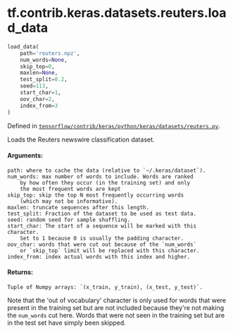 <div itemscope itemtype="http://developers.google.com/ReferenceObject">
<meta itemprop="name" content="tf.contrib.keras.datasets.reuters.load_data" />
</div>

# tf.contrib.keras.datasets.reuters.load_data

``` python
load_data(
    path='reuters.npz',
    num_words=None,
    skip_top=0,
    maxlen=None,
    test_split=0.2,
    seed=113,
    start_char=1,
    oov_char=2,
    index_from=3
)
```



Defined in [`tensorflow/contrib/keras/python/keras/datasets/reuters.py`](https://www.tensorflow.org/code/tensorflow/contrib/keras/python/keras/datasets/reuters.py).

Loads the Reuters newswire classification dataset.

#### Arguments:

    path: where to cache the data (relative to `~/.keras/dataset`).
    num_words: max number of words to include. Words are ranked
        by how often they occur (in the training set) and only
        the most frequent words are kept
    skip_top: skip the top N most frequently occurring words
        (which may not be informative).
    maxlen: truncate sequences after this length.
    test_split: Fraction of the dataset to be used as test data.
    seed: random seed for sample shuffling.
    start_char: The start of a sequence will be marked with this character.
        Set to 1 because 0 is usually the padding character.
    oov_char: words that were cut out because of the `num_words`
        or `skip_top` limit will be replaced with this character.
    index_from: index actual words with this index and higher.


#### Returns:

    Tuple of Numpy arrays: `(x_train, y_train), (x_test, y_test)`.

Note that the 'out of vocabulary' character is only used for
words that were present in the training set but are not included
because they're not making the `num_words` cut here.
Words that were not seen in the training set but are in the test set
have simply been skipped.